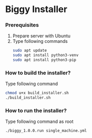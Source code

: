 # Biggy Installer

### Prerequisites

1. Prepare server with Ubuntu
2. Type following commands
   ```bash
   sudo apt update
   sudo apt install python3-venv
   sudo apt install python3-pip

### How to build the installer?

Type following command
```bash
chmod u+x build_installer.sh
./build_installer.sh
```

### How to run the installer?

Type following command as root
```bash
./biggy_1.0.0.run single_machine.yml
```
